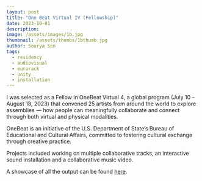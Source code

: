 ```yaml
---
layout: post
title: "One Beat Virtual IV (Fellowship)"
date: 2023-10-01
description:
image: /assets/images/1b.jpg
thumbnail: /assets/thumbs/1bthumb.jpg
author: Sourya Sen
tags:
  - residency
  - audiovisual
  - eurorack
  - unity
  - installation
---
```


I was selected as a Fellow in OneBeat Virtual 4, a global program (July 10 – August 18, 2023) that convened 25 artists from around the world to explore assemblies — how people can meaningfully collaborate and connect through both virtual and physical modalities.

OneBeat is an initiative of the U.S. Department of State’s Bureau of Educational and Cultural Affairs, committed to fostering cultural exchange through creative practice.

Projects included working on multiple collaborative tracks, an interactive sound installation and a collaborative music video.

A showcase of all the output can be found [here](https://1beat.org/onebeat-virtual-gallery/assemblies/).